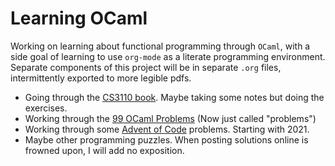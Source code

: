# Learning OCaml

Working on learning about functional programming through `OCaml`, with a side goal of learning to use `org-mode` as a literate programming environment. Separate components of this project will be in separate `.org` files, intermittently exported to more legible pdfs.

- Going through the [CS3110 book](https://cs3110.github.io/textbook/cover.html). Maybe taking some notes but doing the exercises.
- Working through the [99 OCaml Problems](https://ocaml.org/problems) (Now just called "problems")
- Working through some [Advent of Code](https://adventofcode.com) problems. Starting with 2021.
- Maybe other programming puzzles. When posting solutions online is frowned upon, I will add no exposition.